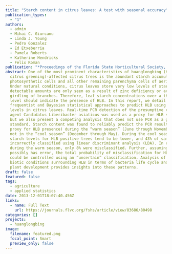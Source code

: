 ```yaml
---
title: "Starch content in citrus leaves: A test with seasonal accuracy"
publication_types:
  - "1"
authors:
  - admin
  - Mihai C. Giurcanu
  - Linda J. Young
  - Pedro Gonzalez
  - Ed Etxeberria
  - Pamela Roberts
  - Katherine Hendricks
  - Felix Roman
publication: "*Proceedings of the Florida State Horticultural Society, 126*, 75-83"
abstract: One of the most prominent characteristics of huanglongbing (HLB or
  citrus greening)-affected citrus trees is the abundant starch accumulation in
  photosynthetic cells and all other remaining parenchyma cells of aerial parts.
  Under natural conditions, citrus leaves store very low levels of starch, and
  detectable amounts are only seen as a result of zinc deficiency or accidental
  girdling of branches. Therefore, leaf starch concentrations over a threshold
  level should indicate the presence of HLB. In this report, we detail both
  frequentist and Bayesian statistical approaches to predict HLB using starch
  levels in citrus leaves. Real-time PCR detection of the presumptive causing
  agent Candidatus Liberibacter asiaticus was used as a proxy for HLB status,
  but we also present a competing analysis that does not use PCR as a gold
  standard. Starch content was found to reliably predict the PCR results (the
  proxy for HLB presence) during the “warm season” (June through November), but
  not in the “cool season” (December through May). During the cool season,
  starch levels for HLB positive trees tend to be lower, and 43% of samples were
  incorrectly classified using linear discriminant analysis (LDA). In contrast,
  during the warm season, only 8% were misclassified. Further, assuming PCR
  possibly has error, the total probability of misclassification for HLB status
  could be controlled using an “uncertain” classification. Analysis of the
  biotic conditions surrounding HLB in terms of bacteria life cycle and the
  plant development provides insights into these patterns.
draft: false
featured: false
tags:
  - agriculture
  - applied statistics
date: 2013-12-01T18:07:40.456Z
links:
  - name: Full Text
    url: https://journals.flvc.org/fshs/article/view/83686/80498
categories: []
projects:
  - huanglongbing
image:
  filename: featured.png
  focal_point: Smart
  preview_only: false
---
```

